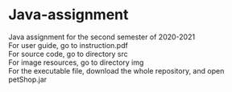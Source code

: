 # Java-assignment
Java assignment for the second semester of 2020-2021  
For user guide, go to instruction.pdf  
For source code, go to directory src  
For image resources, go to directory img  
For the executable file, download the whole repository, and open petShop.jar  
